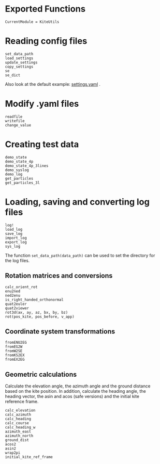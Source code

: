 # Exported Functions

```@meta
CurrentModule = KiteUtils
```

# Reading config files
```@docs
set_data_path
load_settings
update_settings
copy_settings
se
se_dict
```
Also look at the default example: [settings.yaml](https://github.com/ufechner7/KiteUtils.jl/blob/main/data/settings.yaml) .

# Modify .yaml files
```@docs
readfile
writefile
change_value
```

# Creating test data
```@docs
demo_state
demo_state_4p
demo_state_4p_3lines
demo_syslog
demo_log
get_particles
get_particles_3l
```

# Loading, saving and converting log files
```@docs
log!
load_log
save_log
import_log
export_log
sys_log
```
The function ```set_data_path(data_path)``` can be used to set the directory for the log files. 

## Rotation matrices and conversions
```@docs
calc_orient_rot
enu2ned
ned2enu
is_right_handed_orthonormal
quat2euler
quat2viewer
rot3d(ax, ay, az, bx, by, bz)
rot(pos_kite, pos_before, v_app)
```

## Coordinate system transformations
```@docs
fromENU2EG
fromEG2W
fromW2SE
fromKS2EX
fromEX2EG
```

## Geometric calculations
Calculate the elevation angle, the azimuth angle and the ground distance based on the kite position. In addition,
calculate the heading angle, the heading vector, the asin and acos (safe versions) and the initial kite reference frame.
```@docs
calc_elevation
calc_azimuth
calc_heading
calc_course
calc_heading_w
azimuth_east
azimuth_north
ground_dist
acos2
asin2
wrap2pi
initial_kite_ref_frame
```